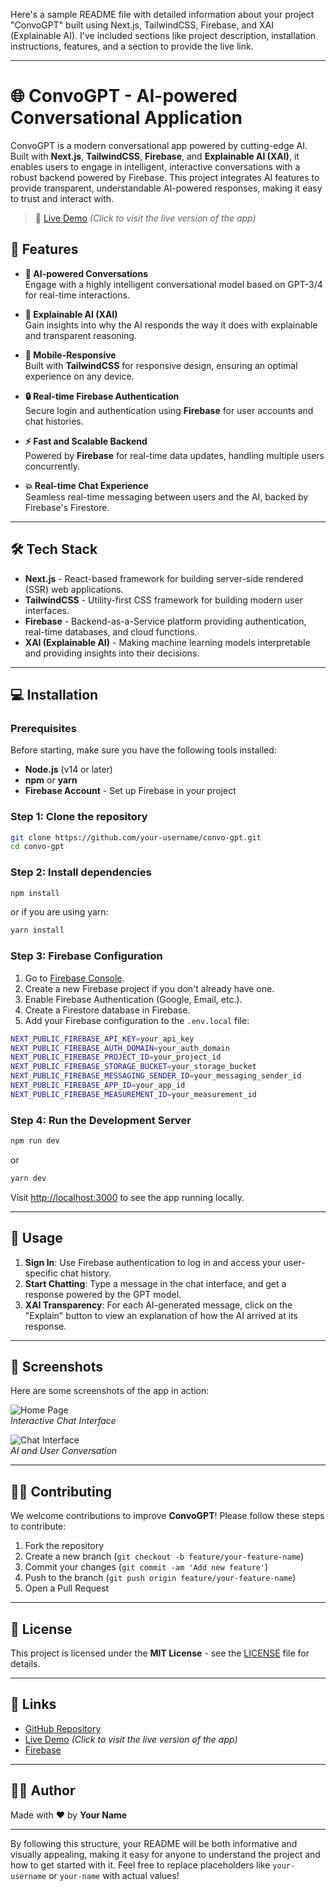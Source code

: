 Here's a sample README file with detailed information about your project "ConvoGPT" built using Next.js, TailwindCSS, Firebase, and XAI (Explainable AI). I've included sections like project description, installation instructions, features, and a section to provide the live link.

---

# 🌐 ConvoGPT - AI-powered Conversational Application

ConvoGPT is a modern conversational app powered by cutting-edge AI. Built with **Next.js**, **TailwindCSS**, **Firebase**, and **Explainable AI (XAI)**, it enables users to engage in intelligent, interactive conversations with a robust backend powered by Firebase. This project integrates AI features to provide transparent, understandable AI-powered responses, making it easy to trust and interact with.

> 🔗 [Live Demo](#) *(Click to visit the live version of the app)*

## 🚀 Features

- **💬 AI-powered Conversations**  
  Engage with a highly intelligent conversational model based on GPT-3/4 for real-time interactions.

- **🧠 Explainable AI (XAI)**  
  Gain insights into why the AI responds the way it does with explainable and transparent reasoning.

- **📱 Mobile-Responsive**  
  Built with **TailwindCSS** for responsive design, ensuring an optimal experience on any device.

- **🔒 Real-time Firebase Authentication**  
  Secure login and authentication using **Firebase** for user accounts and chat histories.

- **⚡ Fast and Scalable Backend**  
  Powered by **Firebase** for real-time data updates, handling multiple users concurrently.

- **💥 Real-time Chat Experience**  
  Seamless real-time messaging between users and the AI, backed by Firebase's Firestore.

---

## 🛠️ Tech Stack

- **Next.js** - React-based framework for building server-side rendered (SSR) web applications.
- **TailwindCSS** - Utility-first CSS framework for building modern user interfaces.
- **Firebase** - Backend-as-a-Service platform providing authentication, real-time databases, and cloud functions.
- **XAI (Explainable AI)** - Making machine learning models interpretable and providing insights into their decisions.

---

## 💻 Installation

### Prerequisites
Before starting, make sure you have the following tools installed:

- **Node.js** (v14 or later)  
- **npm** or **yarn**
- **Firebase Account** - Set up Firebase in your project

### Step 1: Clone the repository

```bash
git clone https://github.com/your-username/convo-gpt.git
cd convo-gpt
```

### Step 2: Install dependencies

```bash
npm install
```

or if you are using yarn:

```bash
yarn install
```

### Step 3: Firebase Configuration

1. Go to [Firebase Console](https://console.firebase.google.com/).
2. Create a new Firebase project if you don't already have one.
3. Enable Firebase Authentication (Google, Email, etc.).
4. Create a Firestore database in Firebase.
5. Add your Firebase configuration to the `.env.local` file:
   
```bash
NEXT_PUBLIC_FIREBASE_API_KEY=your_api_key
NEXT_PUBLIC_FIREBASE_AUTH_DOMAIN=your_auth_domain
NEXT_PUBLIC_FIREBASE_PROJECT_ID=your_project_id
NEXT_PUBLIC_FIREBASE_STORAGE_BUCKET=your_storage_bucket
NEXT_PUBLIC_FIREBASE_MESSAGING_SENDER_ID=your_messaging_sender_id
NEXT_PUBLIC_FIREBASE_APP_ID=your_app_id
NEXT_PUBLIC_FIREBASE_MEASUREMENT_ID=your_measurement_id
```

### Step 4: Run the Development Server

```bash
npm run dev
```

or

```bash
yarn dev
```

Visit [http://localhost:3000](http://localhost:3000) to see the app running locally.

---

## 📄 Usage

1. **Sign In**: Use Firebase authentication to log in and access your user-specific chat history.
2. **Start Chatting**: Type a message in the chat interface, and get a response powered by the GPT model.
3. **XAI Transparency**: For each AI-generated message, click on the "Explain" button to view an explanation of how the AI arrived at its response.

---

## 📸 Screenshots

Here are some screenshots of the app in action:

![Home Page](./screenshots/home.png)  
*Interactive Chat Interface*

![Chat Interface](./screenshots/chat.png)  
*AI and User Conversation*

---

## 🧑‍💻 Contributing

We welcome contributions to improve **ConvoGPT**! Please follow these steps to contribute:

1. Fork the repository
2. Create a new branch (`git checkout -b feature/your-feature-name`)
3. Commit your changes (`git commit -am 'Add new feature'`)
4. Push to the branch (`git push origin feature/your-feature-name`)
5. Open a Pull Request

---

## 📄 License

This project is licensed under the **MIT License** - see the [LICENSE](LICENSE) file for details.

---

## 🔗 Links

- [GitHub Repository](https://github.com/your-username/convo-gpt)
- [Live Demo](#) *(Click to visit the live version of the app)*
- [Firebase](https://firebase.google.com/)

---

## 👨‍💻 Author

Made with ❤️ by **Your Name**

---

By following this structure, your README will be both informative and visually appealing, making it easy for anyone to understand the project and how to get started with it. Feel free to replace placeholders like `your-username` or `your-name` with actual values!
